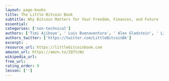 ```yaml
---
layout: page-books
title: The Little Bitcoin Book
subtitle: Why Bitcoin Matters for Your Freedom, Finances, and Future
essential: 
categories: ['non-technical']
authors: ['Timi Ajiboye', ' Luis Buenaventura', ' Alex Gladstein', ' Lily Liu', ' Alexander Lloyd', ' Alejandro Machado', ' Jimmy Song', ' Alena Vranova']
authors_twitter: ['https://twitter.com/LittleBitcoinBk']
excerpt: .
resource_url: https://littlebitcoinbook.com
amazon_url: https://amzn.to/2Q7tcWz
wikipedia_url: 
free_url: 
rating_order: 9
lesson: ['']
---
```

